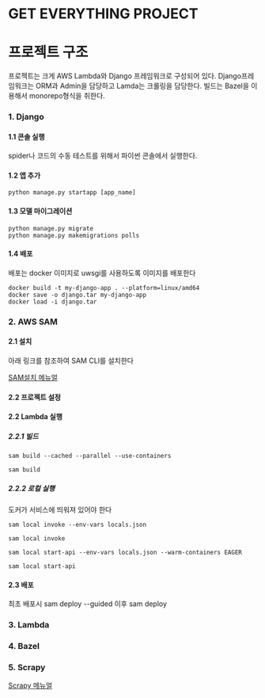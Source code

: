 # GET EVERYTHING PROJECT


# 프로젝트 구조

프로젝트는 크게 AWS Lambda와 Django 프레임워크로 구성되어 있다.
Django프레임워크는 ORM과 Admin을 담당하고 Lamda는 크롤링을 담당한다.
빌드는 Bazel을 이용해서 monorepo형식을 취한다.

### 1. Django
#### 1.1 콘솔 실행
spider나 코드의 수동 테스트를 위해서 파이썬 콘솔에서 실행한다.

#### 1.2 앱 추가
````angular2html
python manage.py startapp [app_name]
````

#### 1.3 모델 마이그레이션
````angular2html
python manage.py migrate
python manage.py makemigrations polls
````

#### 1.4 배포
배포는 docker 이미지로 uwsgi를 사용하도록 이미지를 배포한다
````angular2html
docker build -t my-django-app . --platform=linux/amd64
docker save -o django.tar my-django-app
docker load -i django.tar
````

### 2. AWS SAM
#### 2.1 설치
아래 링크를 참조하여 SAM CLI를 설치한다

[SAM설치 메뉴얼](https://docs.aws.amazon.com/serverless-application-model/latest/developerguide/install-sam-cli.html)


#### 2.2 프로젝트 설정



#### 2.2 Lambda 실행

##### 2.2.1 빌드
```
sam build --cached --parallel --use-containers

sam build
```

##### 2.2.2 로컬 실행
도커가 서비스에 띄워져 있어야 한다

```
sam local invoke --env-vars locals.json

sam local invoke

sam local start-api --env-vars locals.json --warm-containers EAGER

sam local start-api
```
#### 2.3 배포

최초 배포시
sam deploy --guided
이후
sam deploy

### 3. Lambda


### 4. Bazel

        
### 5. Scrapy

[Scrapy 메뉴얼](https://scrapy.org/)
